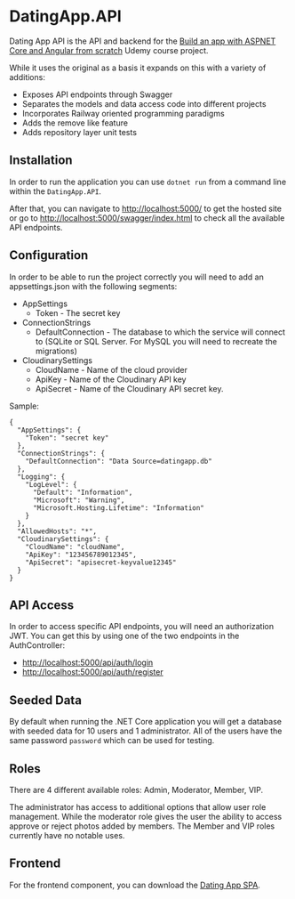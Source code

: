 # DatingApp.API

Dating App API is the API and backend for the [Build an app with ASPNET Core and Angular from scratch](https://www.udemy.com/course/build-an-app-with-aspnet-core-and-angular-from-scratch) Udemy course project.

While it uses the original as a basis it expands on this with a variety of additions:
- Exposes API endpoints through Swagger
- Separates the models and data access code into different projects
- Incorporates Railway oriented programming paradigms
- Adds the remove like feature
- Adds repository layer unit tests


## Installation

In order to run the application you can use `dotnet run` from a command line within the `DatingApp.API`.

After that, you can navigate to [http://localhost:5000/]() to get the hosted site or go to [http://localhost:5000/swagger/index.html]() to check all the available API endpoints.

## Configuration

In order to be able to run the project correctly you will need to add an appsettings.json with the following segments:
- AppSettings
  - Token - The secret key
- ConnectionStrings
  - DefaultConnection - The database to which the service will connect to (SQLite or SQL Server. For MySQL you will need to recreate the migrations)
- CloudinarySettings
  - CloudName - Name of the cloud provider
  - ApiKey - Name of the Cloudinary API key
  - ApiSecret - Name of the Cloudinary API secret key.

Sample:
```
{
  "AppSettings": {
    "Token": "secret key"
  },
  "ConnectionStrings": {
    "DefaultConnection": "Data Source=datingapp.db"
  },
  "Logging": {
    "LogLevel": {
      "Default": "Information",
      "Microsoft": "Warning",
      "Microsoft.Hosting.Lifetime": "Information"
    }
  },
  "AllowedHosts": "*",
  "CloudinarySettings": {
    "CloudName": "cloudName",
    "ApiKey": "123456789012345",
    "ApiSecret": "apisecret-keyvalue12345"
  }
}

```

## API Access

In order to access specific API endpoints, you will need an authorization JWT. You can get this by using one of the two endpoints in the AuthController:
- [http://localhost:5000/api/auth/login]()
- [http://localhost:5000/api/auth/register]()

## Seeded Data

By default when running the .NET Core application you will get a database with seeded data for 10 users and 1 administrator. All of the users have the same password `password` which can be used for testing.

## Roles

There are 4 different available roles: Admin, Moderator, Member, VIP.

The administrator has access to additional options that allow user role management. While the moderator role gives the user the ability to access approve or reject photos added by members. The Member and VIP roles currently have no notable uses.


## Frontend

For the frontend component, you can download the [Dating App SPA](https://github.com/Mitars/DatingApp.SPA).

